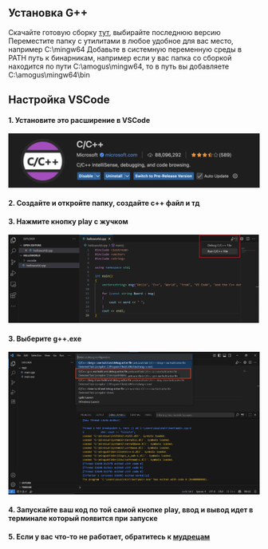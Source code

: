 ## Установка G++

Скачайте готовую сборку [тут](https://winlibs.com), выбирайте последнюю версию
Переместите папку с утилитами в любое удобное для вас место, например C:\mingw64
Добавьте в системную переменную среды в PATH путь к бинарникам,
например если у вас папка со сборкой находится по пути C:\amogus\mingw64, то в путь вы добавляете C:\amogus\mingw64\bin
## Настройка VSCode
#### 1. Установите это расширение в VSCode
![](.img/c_c++_extension.png)
#### 2. Создайте и откройте папку, создайте с++ файл и тд
#### 3. Нажмите кнопку play с жучком
![](.img/debug.png)
#### 3. Выберите g++.exe
![](.img/g++.png)

#### 4. Запускайте ваш код по той самой кнопке play, ввод и вывод идет в терминале который появится при запуске
#### 5. Если у вас что-то не работает, обратитесь к [мудрецам](https://t.me/iikonstantinov)